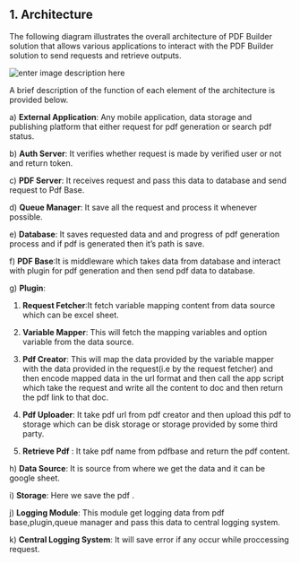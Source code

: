 ﻿## 1. Architecture

The following diagram illustrates the overall architecture of PDF Builder solution that allows various applications to interact with the PDF Builder solution to send requests and retrieve outputs.


![enter image description here](https://i.ibb.co/NSk5p2H/Architecture-Diagram-PDF-Builder.png)


A brief description of the function of each element of the architecture is provided below.

a) **External Application**: Any mobile application, data storage and publishing platform that either request for pdf generation or search pdf status.

b) **Auth Server**: It verifies whether request is made by verified user or not and return token.

c) **PDF Server**: It receives request and pass this data to database and send request to Pdf Base.

d) **Queue Manager**: It save all the request and process it whenever possible.

e) **Database**: It saves requested data and and progress of pdf generation process and if pdf is generated then it’s path is save.

f) **PDF Base**:It is middleware which takes data from database and interact with plugin for pdf generation and then send pdf data to database.

g) **Plugin**:

1. **Request Fetcher**:It fetch variable mapping content from data source which can be excel sheet.

2. **Variable Mapper**: This will fetch the mapping variables and option variable from the data source.

3. **Pdf Creator**: This will map the data provided by the variable mapper with the data provided in the request(i.e by the request fetcher) and then encode mapped data in the url format and then call the app script which take the request and write all the content to doc and then return the pdf link to that doc.

4. **Pdf Uploader**: It take pdf url from pdf creator and then upload this pdf to storage which can be disk storage or storage provided by some third party.

5. **Retrieve Pdf** : It take pdf name from pdfbase and return the pdf content.

h) **Data Source**: It is source from where we get the data and it can be google sheet.

i) **Storage**: Here we save the pdf .

j) **Logging Module**: This module get logging data from pdf base,plugin,queue manager and pass this data to central logging system.

k) **Central Logging System**: It will save error if any occur while proccessing request.

